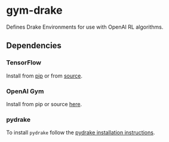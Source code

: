 # gym-drake

Defines Drake Environments for use with OpenAI RL algorithms.

## Dependencies

### TensorFlow

Install from [pip](https://www.tensorflow.org/install/install_linux) or from [source](https://www.tensorflow.org/install/install_sources).

### OpenAI Gym

Install from pip or source [here](https://gym.openai.com/docs/#installation).

### pydrake
To install `pydrake` follow the [pydrake installation instructions](http://drake.mit.edu/python_bindings.html).



<!--- Install drake gym

2) Make sure pip is installed
3) Install virtualenv: pip install --user virtualenv
4) Setup virtual environment
  cd gym-drake
  virtualenv venv
5) Activate venv: venv/bin/activate (you have to do this for every terminal)
6) pip install tensorflow (or other versions)
7) Install pydrake using cmake (don't forget to add pydrake to PYTHONPATH) --->
